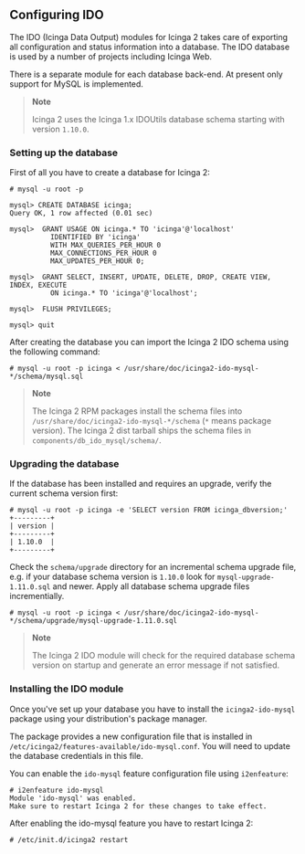 ## Configuring IDO

The IDO (Icinga Data Output) modules for Icinga 2 takes care of exporting all
configuration and status information into a database. The IDO database is used
by a number of projects including Icinga Web.

There is a separate module for each database back-end. At present only support
for MySQL is implemented.

> **Note**
>
> Icinga 2 uses the Icinga 1.x IDOUtils database schema starting with version
> `1.10.0`.

### Setting up the database

First of all you have to create a database for Icinga 2:

    # mysql -u root -p

    mysql> CREATE DATABASE icinga;
    Query OK, 1 row affected (0.01 sec)

    mysql>  GRANT USAGE ON icinga.* TO 'icinga'@'localhost'
              IDENTIFIED BY 'icinga'
              WITH MAX_QUERIES_PER_HOUR 0
              MAX_CONNECTIONS_PER_HOUR 0
              MAX_UPDATES_PER_HOUR 0;

    mysql>  GRANT SELECT, INSERT, UPDATE, DELETE, DROP, CREATE VIEW, INDEX, EXECUTE
              ON icinga.* TO 'icinga'@'localhost';

    mysql>  FLUSH PRIVILEGES;

    mysql> quit

After creating the database you can import the Icinga 2 IDO schema using the
following command:

    # mysql -u root -p icinga < /usr/share/doc/icinga2-ido-mysql-*/schema/mysql.sql

> **Note**
>
> The Icinga 2 RPM packages install the schema files into
> `/usr/share/doc/icinga2-ido-mysql-*/schema` (`*` means package version).
> The Icinga 2 dist tarball ships the schema files in `components/db_ido_mysql/schema/`.

### Upgrading the database

If the database has been installed and requires an upgrade, verify the current
schema version first:

    # mysql -u root -p icinga -e 'SELECT version FROM icinga_dbversion;'
    +---------+
    | version |
    +---------+
    | 1.10.0  |
    +---------+

Check the `schema/upgrade` directory for an incremental schema upgrade file, e.g.
if your database schema version is `1.10.0` look for `mysql-upgrade-1.11.0.sql`
and newer.
Apply all database schema upgrade files incrementially.

    # mysql -u root -p icinga < /usr/share/doc/icinga2-ido-mysql-*/schema/upgrade/mysql-upgrade-1.11.0.sql

> **Note**
>
> The Icinga 2 IDO module will check for the required database schema version
> on startup and generate an error message if not satisfied.

### Installing the IDO module

Once you've set up your database you have to install the `icinga2-ido-mysql`
package using your distribution's package manager.

The package provides a new configuration file that is installed in
`/etc/icinga2/features-available/ido-mysql.conf`. You will need to update the
database credentials in this file.

You can enable the `ido-mysql` feature configuration file using `i2enfeature`:

    # i2enfeature ido-mysql
    Module 'ido-mysql' was enabled.
    Make sure to restart Icinga 2 for these changes to take effect.

After enabling the ido-mysql feature you have to restart Icinga 2:

    # /etc/init.d/icinga2 restart
